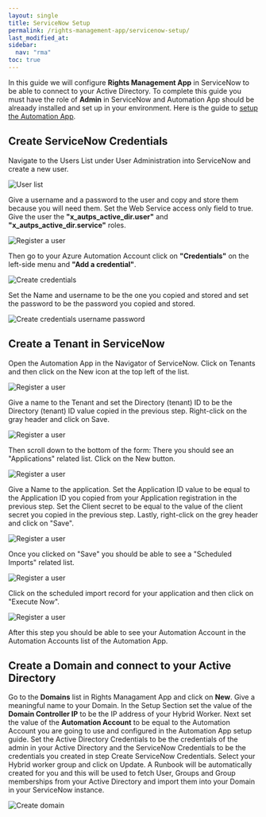 ```yaml
---
layout: single
title: ServiceNow Setup
permalink: /rights-management-app/servicenow-setup/
last_modified_at: 
sidebar:
  nav: "rma"
toc: true
---
```


In this guide we will configure **Rights Management App** in ServiceNow to be able to connect to your Active Directory. To complete this guide you must have the role of **Admin** in ServiceNow and Automation App should be alreaady installed and set up in your environment. Here is the guide to [setup the Automation App](/automation-app/azure-setup/).

## Create ServiceNow Credentials

Navigate to the Users List under User Administration into ServiceNow and create a new user.

![User list](/assets/images/x_autps_active_dir_useradminstation.webp)

Give a username and a password to the user and copy and store them because you will need them. Set the Web Service access only field to true. Give the user the **"x_autps_active_dir.user"** and **"x_autps_active_dir.service"** roles.

![Register a user](/assets/images/snowuser.webp)

Then go to your Azure Automation Account click on **"Credentials"** on the left-side menu and **"Add a credential"**. 

![Create credentials](/assets/images/x_autps_active_dir_create_cred.webp)

Set the Name and username to be the one you copied and stored and set the password to be the password you copied and stored.

![Create credentials username password](/assets/images/x_autps_active_dir_cred.webp)

## Create a Tenant in ServiceNow

Open the Automation App in the Navigator of ServiceNow. Click on Tenants and then click on the New icon at the top left of the list.

![Register a user](/assets/images/tenantmenu.webp)

Give a name to the Tenant and set the Directory (tenant) ID to be the Directory (tenant) ID value copied in the previous step. Right-click on the gray header and click on Save.

![Register a user](/assets/images/createtenant.webp)

Then scroll down to the bottom of the form: There you should see an "Applications" related list. Click on the New button.

![Register a user](/assets/images/tenantcreated.webp)

Give a Name to the application. Set the Application ID value to be equal to the Application ID you copied from your Application registration in the previous step. Set the Client secret to be equal to the value of the client secret you copied in the previous step. Lastly, right-click on the grey header and click on "Save".

![Register a user](/assets/images/createappservicenow.webp)

Once you clicked on "Save" you should be able to see a "Scheduled Imports" related list.

![Register a user](/assets/images/appimportsn.webp)

Click on the scheduled import record for your application and then click on "Execute Now".

![Register a user](/assets/images/executeimportsn.webp)

After this step you should be able to see your Automation Account in the Automation Accounts list of the Automation App.

## Create a Domain and connect to your Active Directory

Go to the **Domains** list in Rights Managament App and click on **New**. Give a meaningful name to your Domain. In the Setup Section set the value of the **Domain Controller IP** to be the IP address of your Hybrid Worker. Next set the value of the **Automation Account** to be equal to the Automation Account you are going to use and configured in the Automation App setup guide. Set the Active Directory Credentials to be the credentials of the admin in your Active Directory and the ServiceNow Credentials to be the credentials you created in step Create ServiceNow Credentials.  Select your Hybrid worker group and click on Update. A Runbook will be automatically created for you and this will be used to fetch User, Groups and Group memberships from your Active Directory and import them into your Domain in your ServiceNow instance.

![Create domain](/assets/images/x_autps_active_dir_domain.webp)